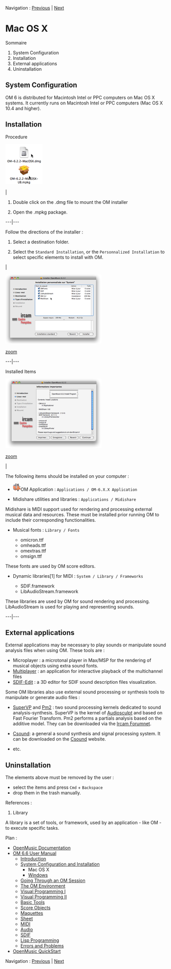 Navigation : [Previous](Installation "page précédente\(System
Configuration and Installation\)") | [Next](InstallationWindows
"Next\(Windows\)")

# Mac OS X

Sommaire

  1. System Configuration
  2. Installation
  3. External applications
  4. Uninstallation

## System Configuration

OM 6 is distributed for Macintosh Intel or PPC computers on Mac OS X systems.
It currently runs on Macintosh Intel or PPC computers (Mac OS X 10.4 and
higher).

## Installation

Procedure

![](../res/opendmg.png)

|

  1. Double click on the .dmg file to mount the OM installer 

  2. Open the  .mpkg package.

  
  
---|---  
  
Follow the directions of the installer :

  1. Select a destination folder.

  2. Select the `Standard Installation`, or the `Personnalized Installation` to select specific elements to install with OM. 

|

![](../res/installmac-content_scr.png)

[zoom](../res/installmac-content_scr_1.png "Zoom \(nouvelle fenêtre\)")  
  
---|---  
  
Installed Items

![](../res/installmac-message_scr.png)

[zoom](../res/installmac-message_scr_1.png "Zoom \(nouvelle fenêtre\)")

|

The following items should be installed on your computer :

  * ![](../res/omicon_icon.png)OM Application : `Applications / OM-6.X.X Application `

  * Midishare utilities and libraries : `Applications / Midishare `

Midishare is MIDI support used for rendering and processing external musical
data and resources. These must be installed prior running OM to include their
corresponding functionalities.

  * Musical fonts : `Library / Fonts`

    * omicron.ttf
    * omheads.ttf
    * omextras.ttf
    * omsign.ttf

These fonts are used by OM score editors.

  * Dynamic libraries[1] for MIDI : `System / Library / Frameworks`

    * SDIF.framework
    * LibAudioStream.framework

These libraries are used by OM for sound rendering and processing.
LibAudioStream is used for playing and representing sounds.

  
  
---|---  
  
## External applications

External applications may be necessary to play sounds or manipulate sound
analysis files when using OM. These tools are :

  * Microplayer : a microtonal player in Max/MSP for the rendering of musical objects using extra sound fonts.
  * [Multiplayer](http://www.music.mcgill.ca/~marlon/OMPrisma/OMPrisma/Multiplayer "http://www.music.mcgill.ca/~marlon/OMPrisma/OMPrisma/Multiplayer \(nouvelle fenêtre\)") : an application for interactive playback of the multichannel files
  * [ SDIF-Edit](http://recherche.ircam.fr/equipes/repmus/bresson/sdifedit/sdifedit "http://recherche.ircam.fr/equipes/repmus/bresson/sdifedit/sdifedit \(nouvelle fenêtre\)") : a 3D editor for SDIF sound description files visualization.

Some OM libraries also use external sound processing or synthesis tools to
manipulate or generate audio files :

  * [SuperVP](http://anasynth.ircam.fr/home/english/software/supervp "http://anasynth.ircam.fr/home/english/software/supervp \(nouvelle fenêtre\)") and [Pm2](http://anasynth.ircam.fr/home/english/software/pm2 "http://anasynth.ircam.fr/home/english/software/pm2 \(nouvelle fenêtre\)") : two sound processing kernels dedicated to sound analysis-synthesis. SuperVP is the kernel of [Audiosculpt](http://anasynth.ircam.fr/home/english/software/audiosculpt "http://anasynth.ircam.fr/home/english/software/audiosculpt \(nouvelle fenêtre\)") and based on Fast Fourier Transform. Pm2 performs a partials analysis based on the additive model. They can be downloaded via the [Ircam Forumnet](http://forumnet.ircam.fr/363 "http://forumnet.ircam.fr/363 \(nouvelle fenêtre\)"). 

  * [Csound](http://www.csounds.com/docs "http://www.csounds.com/docs \(nouvelle fenêtre\)"): a general a sound synthesis and signal processing system. It can be downloaded on the [Csound](http://www.csounds.com/downloads "http://www.csounds.com/downloads \(nouvelle fenêtre\)") website.
  * etc.

## Uninstallation

The elements above must be removed by the user :

  * select the items and press `Cmd` \+ `Backspace`
  * drop them in the trash manually.

References :

  1. Library

A library is a set of tools, or framework, used by an application - like OM -
to execute specific tasks.

Plan :

  * [OpenMusic Documentation](OM-Documentation)
  * [OM 6.6 User Manual](OM-User-Manual)
    * [Introduction](00-Sommaire)
    * [System Configuration and Installation](Installation)
      * Mac OS X
      * [Windows](InstallationWindows)
    * [Going Through an OM Session](Goingthrough)
    * [The OM Environment](Environment)
    * [Visual Programming I](BasicVisualProgramming)
    * [Visual Programming II](AdvancedVisualProgramming)
    * [Basic Tools](BasicObjects)
    * [Score Objects](ScoreObjects)
    * [Maquettes](Maquettes)
    * [Sheet](Sheet)
    * [MIDI](MIDI)
    * [Audio](Audio)
    * [SDIF](SDIF)
    * [Lisp Programming](Lisp)
    * [Errors and Problems](errors)
  * [OpenMusic QuickStart](QuickStart-Chapters)

Navigation : [Previous](Installation "page précédente\(System
Configuration and Installation\)") | [Next](InstallationWindows
"Next\(Windows\)")

